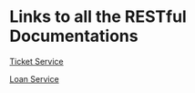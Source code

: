 # Links to all the RESTful Documentations

[Ticket Service](https://github.com/McGill-ECSE321-Fall2022/project-group-15/wiki/RESTful-Service-Documentation-Ticket)

[Loan Service](https://github.com/McGill-ECSE321-Fall2022/project-group-15/wiki/Loan-RESTful-Documentation)